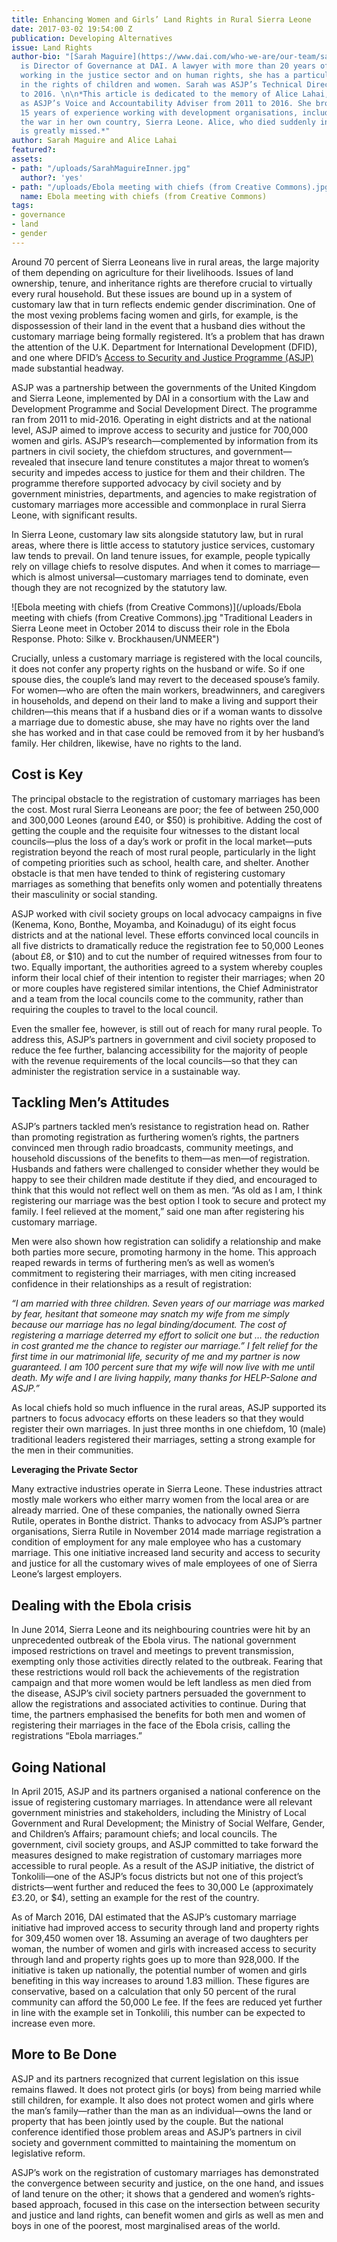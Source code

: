```yaml
---
title: Enhancing Women and Girls’ Land Rights in Rural Sierra Leone
date: 2017-03-02 19:54:00 Z
publication: Developing Alternatives
issue: Land Rights
author-bio: "[Sarah Maguire](https://www.dai.com/who-we-are/our-team/sarah-maguire)
  is Director of Governance at DAI. A lawyer with more than 20 years of experience
  working in the justice sector and on human rights, she has a particular interest
  in the rights of children and women. Sarah was ASJP’s Technical Director from 2013
  to 2016. \n\n*This article is dedicated to the memory of Alice Lahai, who served
  as ASJP’s Voice and Accountability Adviser from 2011 to 2016. She brought to ASJP
  15 years of experience working with development organisations, including during
  the war in her own country, Sierra Leone. Alice, who died suddenly in May 2016,
  is greatly missed.*"
author: Sarah Maguire and Alice Lahai
featured?: 
assets:
- path: "/uploads/SarahMaguireInner.jpg"
  author?: 'yes'
- path: "/uploads/Ebola meeting with chiefs (from Creative Commons).jpg"
  name: Ebola meeting with chiefs (from Creative Commons)
tags:
- governance
- land
- gender
---
```


Around 70 percent of Sierra Leoneans live in rural areas, the large majority of them depending on agriculture for their livelihoods. Issues of land ownership, tenure, and inheritance rights are therefore crucial to virtually every rural household. But these issues are bound up in a system of customary law that in turn reflects endemic gender discrimination. One of the most vexing problems facing women and girls, for example, is the dispossession of their land in the event that a husband dies without the customary marriage being formally registered. It’s a problem that has drawn the attention of the U.K. Department for International Development (DFID), and one where DFID’s [Access to Security and Justice Programme (ASJP)](https://www.dai.com/our-work/projects/sierra-leone-access-security-and-justice-programme-asjp) made substantial headway.



ASJP was a partnership between the governments of the United Kingdom and Sierra Leone, implemented by DAI in a consortium with the Law and Development Programme and Social Development Direct. The programme ran from 2011 to mid-2016. Operating in eight districts and at the national level, ASJP aimed to improve access to security and justice for 700,000 women and girls. ASJP’s research—complemented by information from its partners in civil society, the chiefdom structures, and government—revealed that insecure land tenure constitutes a major threat to women’s security and impedes access to justice for them and their children. The programme therefore supported advocacy by civil society and by government ministries, departments, and agencies to make registration of customary marriages more accessible and commonplace in rural Sierra Leone, with significant results. 

In Sierra Leone, customary law sits alongside statutory law, but in rural areas, where there is little access to statutory justice services, customary law tends to prevail. On land tenure issues, for example, people typically rely on village chiefs to resolve disputes. And when it comes to marriage—which is almost universal—customary marriages tend to dominate, even though they are not recognized by the statutory law.

![Ebola meeting with chiefs (from Creative Commons)](/uploads/Ebola meeting with chiefs (from Creative Commons).jpg "Traditional Leaders in Sierra Leone meet in October 2014 to discuss their role in the Ebola Response. Photo: Silke v. Brockhausen/UNMEER") 

Crucially, unless a customary marriage is registered with the local councils, it does not confer any property rights on the husband or wife. So if one spouse dies, the couple’s land may revert to the deceased spouse’s family. For women—who are often the main workers, breadwinners, and caregivers in households, and depend on their land to make a living and support their children—this means that if a husband dies or if a woman wants to dissolve a marriage due to domestic abuse, she may have no rights over the land she has worked and in that case could be removed from it by her husband’s family. Her children, likewise, have no rights to the land.

## Cost is Key
The principal obstacle to the registration of customary marriages has been the cost. Most rural Sierra Leoneans are poor; the fee of between 250,000 and 300,000 Leones (around £40, or $50) is prohibitive. Adding the cost of getting the couple and the requisite four witnesses to the distant local councils—plus the loss of a day’s work or profit in the local market—puts registration beyond the reach of most rural people, particularly in the light of competing priorities such as school, health care, and shelter. Another obstacle is that men have tended to think of registering customary marriages as something that benefits only women and potentially threatens their masculinity or social standing.

ASJP worked with civil society groups on local advocacy campaigns in five (Kenema, Kono, Bonthe, Moyamba, and Koinadugu) of its eight focus districts and at the national level. These efforts convinced local councils in all five districts to dramatically reduce the registration fee to 50,000 Leones (about £8, or $10) and to cut the number of required witnesses from four to two. Equally important, the authorities agreed to a system whereby couples inform their local chief of their intention to register their marriages; when 20 or more couples have registered similar intentions, the Chief Administrator and a team from the local councils come to the community, rather than requiring the couples to travel to the local council.

Even the smaller fee, however, is still out of reach for many rural people. To address this, ASJP’s partners in government and civil society proposed to reduce the fee further, balancing accessibility for the majority of people with the revenue requirements of the local councils—so that they can administer the registration service in a sustainable way. 

## Tackling Men’s Attitudes

ASJP’s partners tackled men’s resistance to registration head on. Rather than promoting registration as furthering women’s rights, the partners convinced men through radio broadcasts, community meetings, and household discussions of the benefits to them—as men—of registration. Husbands and fathers were challenged to consider whether they would be happy to see their children made destitute if they died, and encouraged to think that this would not reflect well on them as men. “As old as I am, I think registering our marriage was the best option I took to secure and protect my family. I feel relieved at the moment,” said one man after registering his customary marriage.

Men were also shown how registration can solidify a relationship and make both parties more secure, promoting harmony in the home. This approach reaped rewards in terms of furthering men’s as well as women’s commitment to registering their marriages, with men citing increased confidence in their relationships as a result of registration: 

*“I am married with three children. Seven years of our marriage was marked by fear, hesitant that someone may snatch my wife from me simply because our marriage has no legal binding/document. The cost of registering a marriage deterred my effort to solicit one but … the reduction in cost granted me the chance to register our marriage.”
I felt relief for the first time in our matrimonial life, security of me and my partner is now guaranteed.
I am 100 percent sure that my wife will now live with me until death. My wife and I are living happily, many thanks for HELP-Salone and ASJP.”*

As local chiefs hold so much influence in the rural areas, ASJP supported its partners to focus advocacy efforts on these leaders so that they would register their own marriages. In just three months in one chiefdom, 10 (male) traditional leaders registered their marriages, setting a strong example for the men in their communities. 

<aside><p><strong>Leveraging the Private Sector</strong></p>
<p>Many extractive industries operate in Sierra Leone. These industries attract mostly male workers who either marry women from the local area or are already married. One of these companies, the nationally owned Sierra Rutile, operates in Bonthe district. Thanks to advocacy from ASJP’s partner organisations, Sierra Rutile in November 2014 made marriage registration a condition of employment for any male employee who has a customary marriage. This one initiative increased land security and access to security and justice for all the customary wives of male employees of one of Sierra Leone’s largest employers.</p>
</aside> 

## Dealing with the Ebola crisis
In June 2014, Sierra Leone and its neighbouring countries were hit by an unprecedented outbreak of the Ebola virus. The national government imposed restrictions on travel and meetings to prevent transmission, exempting only those activities directly related to the outbreak. Fearing that these restrictions would roll back the achievements of the registration campaign and that more women would be left landless as men died from the disease, ASJP’s civil society partners persuaded the government to allow the registrations and associated activities to continue. During that time, the partners emphasised the benefits for both men and women of registering their marriages in the face of the Ebola crisis, calling the registrations “Ebola marriages.”

## Going National
In April 2015, ASJP and its partners organised a national conference on the issue of registering customary marriages. In attendance were all relevant government ministries and stakeholders, including the Ministry of Local Government and Rural Development; the Ministry of Social Welfare, Gender, and Children’s Affairs; paramount chiefs; and local councils. The government, civil society groups, and ASJP committed to take forward the measures designed to make registration of customary marriages more accessible to rural people. As a result of the ASJP initiative, the district of Tonkolili—one of the ASJP’s focus districts but not one of this project’s districts—went further and reduced the fees to 30,000 Le (approximately £3.20, or $4), setting an example for the rest of the country. 

As of March 2016, DAI estimated that the ASJP’s customary marriage initiative had improved access to security through land and property rights for 309,450 women over 18. Assuming an average of two daughters per woman, the number of women and girls with increased access to security through land and property rights goes up to more than 928,000. If the initiative is taken up nationally, the potential number of women and girls benefiting in this way increases to around 1.83 million. These figures are conservative, based on a calculation that only 50 percent of the rural community can afford the 50,000 Le fee. If the fees are reduced yet further in line with the example set in Tonkolili, this number can be expected to increase even more. 

## More to Be Done
ASJP and its partners recognized that current legislation on this issue remains flawed. It does not protect girls (or boys) from being married while still children, for example. It also does not protect women and girls where the man’s family—rather than the man as an individual—owns the land or property that has been jointly used by the couple. But the national conference identified those problem areas and ASJP’s partners in civil society and government committed to maintaining the momentum on legislative reform. 

ASJP’s work on the registration of customary marriages has demonstrated the convergence between security and justice, on the one hand, and issues of land tenure on the other; it shows that a gendered and women’s rights-based approach, focused in this case on the intersection between security and justice and land rights, can benefit women and girls as well as men and boys in one of the poorest, most marginalised areas of the world.
